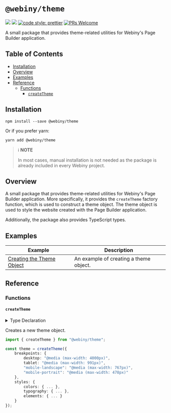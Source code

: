 # `@webiny/theme`
[![](https://img.shields.io/npm/dw/@webiny/theme.svg)](https://www.npmjs.com/package/@webiny/theme)
[![](https://img.shields.io/npm/v/@webiny/theme.svg)](https://www.npmjs.com/package/@webiny/theme)
[![code style: prettier](https://img.shields.io/badge/code_style-prettier-ff69b4.svg?style=flat-square)](https://github.com/prettier/prettier)
[![PRs Welcome](https://img.shields.io/badge/PRs-welcome-brightgreen.svg?style=flat-square)](http://makeapullrequest.com)

A small package that provides theme-related utilities for Webiny's Page Builder application.

## Table of Contents

-   [Installation](#installation)
-   [Overview](#overview)
-   [Examples](#examples)
-   [Reference](#reference)
    -   [Functions](#functions)
        -   [`createTheme`](#createTheme)

## Installation

```
npm install --save @webiny/theme
```

Or if you prefer yarn:

```
yarn add @webiny/theme
```

> ℹ️ **NOTE**
> 
> In most cases, manual installation is not needed as the package is already included in every Webiny project. 

## Overview

A small package that provides theme-related utilities for Webiny's Page Builder application. More specifically, it provides the `createTheme` factory function, which is used to construct a theme object. The theme object is used to style the website created with the Page Builder application.

Additionally, the package also provides TypeScript types.

## Examples

| Example                                                     | Description                            |
|-------------------------------------------------------------|----------------------------------------|
| [Creating the Theme Object](./docs/examples/createTheme.md) | An example of creating a theme object. |

## Reference

### Functions

#### `createTheme`

<details>
<summary>Type Declaration</summary>
<p>

```ts
export declare const createTheme: (theme: Theme) => Theme;
```

</p>
</details>

Creates a new theme object.

```ts
import { createTheme } from "@webiny/theme";

const theme = createTheme({
    breakpoints: {
        desktop: "@media (max-width: 4000px)",
        tablet: "@media (max-width: 991px)",
        "mobile-landscape": "@media (max-width: 767px)",
        "mobile-portrait": "@media (max-width: 478px)" 
    },
    styles: {
        colors: { ... },
        typography: { ... },
        elements: { ... }
    }
});
```